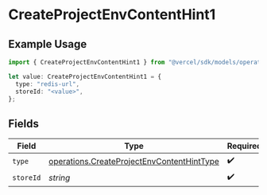 # CreateProjectEnvContentHint1

## Example Usage

```typescript
import { CreateProjectEnvContentHint1 } from "@vercel/sdk/models/operations/createprojectenv.js";

let value: CreateProjectEnvContentHint1 = {
  type: "redis-url",
  storeId: "<value>",
};
```

## Fields

| Field                                                                                                    | Type                                                                                                     | Required                                                                                                 | Description                                                                                              |
| -------------------------------------------------------------------------------------------------------- | -------------------------------------------------------------------------------------------------------- | -------------------------------------------------------------------------------------------------------- | -------------------------------------------------------------------------------------------------------- |
| `type`                                                                                                   | [operations.CreateProjectEnvContentHintType](../../models/operations/createprojectenvcontenthinttype.md) | :heavy_check_mark:                                                                                       | N/A                                                                                                      |
| `storeId`                                                                                                | *string*                                                                                                 | :heavy_check_mark:                                                                                       | N/A                                                                                                      |